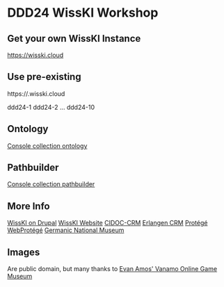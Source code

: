 # DDD24 WissKI Workshop
## Get your own WissKI Instance 
https://wisski.cloud
## Use pre-existing 
https://<instance>.wisski.cloud

ddd24-1
ddd24-2
…
ddd24-10

## Ontology
[Console collection ontology](http://barcamp.wisski.cloud/ontology/1.0/)
## Pathbuilder
[Console collection pathbuilder](https://barcamp.wisski.cloud/sites/default/files/wisski_pathbuilder/export/console_collection.xml)

## More Info
[WissKI on Drupal](https://www.drupal.org/project/wisski)
[WissKI Website](https://wiss-ki.eu)
[CIDOC-CRM](https://cidoc-crm.org)
[Erlangen CRM](https://erlangen-crm.org)
[Protégé](https://protege.stanford.edu/)
[WebProtégé](https://webprotege.stanford.edu/)
[Germanic National Museum](https://gnm.de)

## Images
Are public domain, but many thanks to [Evan Amos' Vanamo Online Game Museum](https://commons.wikimedia.org/wiki/User:Evan-Amos)

